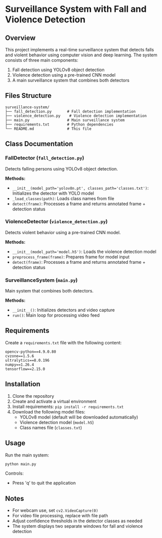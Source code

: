 # Surveillance System with Fall and Violence Detection

## Overview
This project implements a real-time surveillance system that detects falls and violent behavior using computer vision and deep learning. The system consists of three main components:
1. Fall detection using YOLOv8 object detection
2. Violence detection using a pre-trained CNN model
3. A main surveillance system that combines both detectors

## Files Structure

```
surveillance-system/
├── fall_detection.py       # Fall detection implementation
├── violence_detection.py    # Violence detection implementation
├── main.py                 # Main surveillance system
├── requirements.txt        # Python dependencies
└── README.md               # This file
```

## Class Documentation

### FallDetector (`fall_detection.py`)
Detects falling persons using YOLOv8 object detection.

**Methods:**
- `__init__(model_path='yolov8n.pt', classes_path='classes.txt')`: Initializes the detector with YOLO model
- `_load_classes(path)`: Loads class names from file
- `detect(frame)`: Processes a frame and returns annotated frame + detection status

### ViolenceDetector (`violence_detection.py`)
Detects violent behavior using a pre-trained CNN model.

**Methods:**
- `__init__(model_path='model.h5')`: Loads the violence detection model
- `preprocess_frame(frame)`: Prepares frame for model input
- `detect(frame)`: Processes a frame and returns annotated frame + detection status

### SurveillanceSystem (`main.py`)
Main system that combines both detectors.

**Methods:**
- `__init__()`: Initializes detectors and video capture
- `run()`: Main loop for processing video feed

## Requirements
Create a `requirements.txt` file with the following content:

```
opencv-python==4.9.0.80
cvzone==1.5.6
ultralytics==8.0.196
numpy==1.26.4
tensorflow==2.15.0
```

## Installation
1. Clone the repository
2. Create and activate a virtual environment
3. Install requirements: `pip install -r requirements.txt`
4. Download the following model files:
   - YOLOv8 model (default will be downloaded automatically)
   - Violence detection model (`model.h5`)
   - Class names file (`classes.txt`)

## Usage
Run the main system:
```bash
python main.py
```

Controls:
- Press 'q' to quit the application

## Notes
- For webcam use, set `cv2.VideoCapture(0)`
- For video file processing, replace with file path
- Adjust confidence thresholds in the detector classes as needed
- The system displays two separate windows for fall and violence detection
